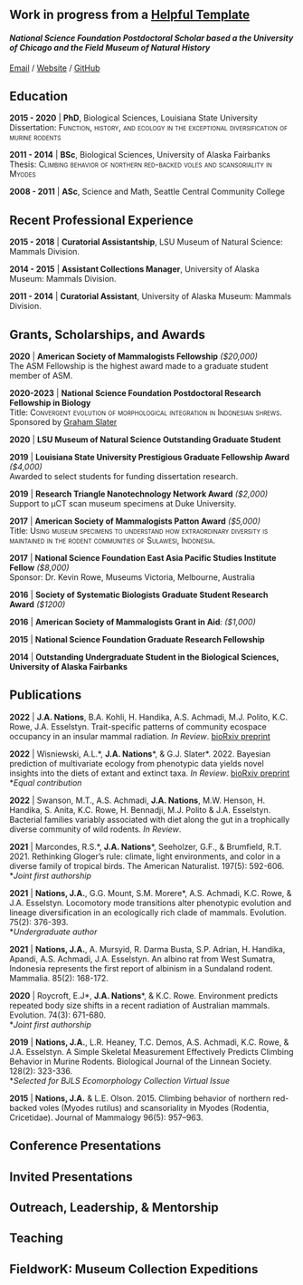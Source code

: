 ## **Work in progress from a [ Helpful Template](https://workwithcarolyn.com/blog/digital-cv-guide)**  

#### _National Science Foundation Postdoctoral Scholar based a the University of Chicago and the Field Museum of Natural History_ <br>

[Email](mailto:jonnatiions@gmail.com) / [Website](https://jonnynations.com/) / [GitHub](https://github.com/jonnations/) 

## Education

**2015 - 2020** \| **PhD**, Biological Sciences, Louisiana State University  
Dissertation: <span style="font-variant:small-caps;">Function, history, and ecology in the exceptional diversification of murine rodents </span>  

**2011 - 2014** \| **BSc**, Biological Sciences, University of Alaska Fairbanks  
Thesis: <span style="font-variant:small-caps;">Climbing behavior of northern red-backed voles and scansoriality in Myodes </span>  

**2008 - 2011** \| **ASc**, Science and Math, Seattle Central Community College  

## Recent Professional Experience  

**2015 - 2018** \| **Curatorial Assistantship**, LSU Museum of Natural Science: Mammals Division.  
<!-- Preparation and curation of mammal specimens and their associated data.
Training and mentoring undergraduate students in curatorial methods and molecular lab work
Animal Care and Use and LSU IACUC training.
-->  

**2014 - 2015** \| **Assistant Collections Manager**, University of Alaska Museum: Mammals Division.
<!-- Preparation and curation of mammal specimens and their associated data. Training and mentoring undergraduate students in curatorial methods and molecular lab work. BEhind the scenes tours  
-->   

**2011 - 2014** \| **Curatorial Assistant**, University of Alaska Museum: Mammals Division.  

<!--()
Preparation and curation of mammal specimens and their associated data.
Behind­the­scenes tours of the research departments and collection range for public visitors.
Student Conservation Association:
Intern, Denali National Park, University of Alaska Museum, Summer 2014 & Summer 2015
Training 3 underrepresented high school students in museum specimen preparation.
Leading a crew of 15 high school students on a week-long survey of small mammals in Denali National Park.)
-->

## Grants, Scholarships, and Awards  
**2020** \| **American Society of Mammalogists Fellowship** *(\$20,000)*   
The ASM Fellowship is the highest award made to a graduate student member of ASM.  

**2020-2023** \| **National Science Foundation Postdoctoral Research Fellowship in Biology**  
Title: <span style="font-variant:small-caps;">Convergent evolution of morphological integration in Indonesian shrews. </span>   
Sponsored by [Graham Slater](https://fourdimensionalbiology.com/)  

**2020** \| **LSU Museum of Natural Science Outstanding Graduate Student**  

**2019** \| **Louisiana State University Prestigious Graduate Fellowship Award** _(\$4,000)_   
Awarded to select students for funding dissertation research.  

**2019** \| **Research Triangle Nanotechnology Network Award** _(\$2,000)_   
Support to μCT scan museum specimens at Duke University.  

**2017** \| **American Society of Mammalogists Patton Award** _(\$5,000)_  
Title: <span style="font-variant:small-caps;">Using museum specimens to understand how extraordinary diversity is maintained in the rodent communities of Sulawesi, Indonesia.</span>  

**2017** \| **National Science Foundation East Asia Pacific Studies Institute Fellow** _(\$8,000)_   
Sponsor: Dr. Kevin Rowe, Museums Victoria, Melbourne, Australia  

**2016** \| **Society of Systematic Biologists Graduate Student Research Award** _(\$1200)_  

**2016** \| **American Society of Mammalogists Grant in Aid**: _(\$1,000)_   

**2015** \| **National Science Foundation Graduate Research Fellowship**   

**2014** \| **Outstanding Undergraduate Student in the Biological Sciences, University of Alaska Fairbanks**   

<!--
**Brina Kessel Medal for Excellence in Science: 2013­2014 ($500)**
Awarded to one student annually in the College of Natural Science and Mathematics, UAF.

**Summer Undergraduate Research Award, University of Alaska Fairbanks**: 2013 ($5000) 

**American Society of Mammalogists Travel Award**: 2013 ($300)

**First Place, Best Oral Presentation, UAF Research Day**: 2013 ($1,000)  

**Summer Undergraduate Research Award, University of Alaska Fairbanks**: 2012 ($5,000)  
-->

<!--(Clean up 
[//]: # (UAF Research Day: 2013. Winner, First Place, Best Oral Presentation ($1,000))   

[comment]: # (To attend conference in Philadelphia, PA.    )  

[comment]: # (Fred Beeler Memorial Scholarship: 2012­2013 ($3,000)  )  

[comment]: # (Distributed by UAF to outstanding undergraduate students.  )  

[comment]: # (Summer Undergraduate Research Award: 2012 ($5,000)    )  

[comment]: # (Undergraduate Research and Scholarly Activity (URSA), University of Alaska, Fairbanks.)  )
-->

## Publications

**2022** \| **J.A. Nations**, B.A. Kohli, H. Handika, A.S. Achmadi, M.J. Polito, K.C. Rowe, J.A. Esselstyn. Trait-specific patterns of community ecospace occupancy in an insular mammal radiation. _In Review_. [bioRxiv preprint](https://www.biorxiv.org/content/10.1101/2022.07.15.500274v1)  

**2022** \| Wisniewski, A.L.\*, **J.A. Nations**\*, & G.J. Slater\*. 2022. Bayesian prediction of multivariate ecology from phenotypic data yields novel insights into the diets of extant and extinct taxa. _In Review_. [bioRxiv preprint](https://www.biorxiv.org/content/10.1101/2022.05.05.490807v1)  
\*_Equal contribution_  

**2022** \| Swanson, M.T., A.S. Achmadi, **J.A. Nations**, M.W. Henson, H. Handika, S. Anita, K.C. Rowe, H. Bennadji, M.J. Polito & J.A. Esselstyn. Bacterial families variably associated with diet along the gut in a trophically diverse community of wild rodents. _In Review_.  

**2021** \| Marcondes, R.S.\*, **J.A. Nations**\*, Seeholzer, G.F., & Brumfield, R.T. 2021. Rethinking Gloger’s rule: climate, light environments, and color in a diverse family of tropical birds. The American Naturalist. 197(5): 592-606.   
\*_Joint first authorship_

**2021** \| **Nations, J.A.**, G.G. Mount, S.M. Morere\*, A.S. Achmadi, K.C. Rowe, & J.A. Esselstyn. Locomotory mode transitions alter phenotypic evolution and lineage diversification in an ecologically rich clade of mammals. Evolution. 75(2): 376-393.  
\*_Undergraduate author_  

**2021** \| **Nations, J.A.**, A. Mursyid, R. Darma Busta, S.P. Adrian, H. Handika, Apandi, A.S. Achmadi, J.A. Esselstyn. An albino rat from West Sumatra, Indonesia represents the first report of albinism in a Sundaland rodent. Mammalia. 85(2): 168-172.  

**2020** \| Roycroft, E.J\*, **J.A. Nations**\*, & K.C. Rowe. Environment predicts repeated body size shifts in a recent radiation of Australian mammals. Evolution. 74(3): 671-680.  
\*_Joint first authorship_  

**2019** \| **Nations, J.A.**, L.R. Heaney, T.C. Demos, A.S. Achmadi, K.C. Rowe, & J.A. Esselstyn. A Simple Skeletal Measurement Effectively Predicts Climbing Behavior in Murine Rodents. Biological Journal of the Linnean Society. 128(2): 323-336.  
\*_Selected for BJLS Ecomorphology Collection Virtual Issue_  

**2015** \| **Nations, J.A.** & L.E. Olson. 2015. Climbing behavior of northern red-backed voles (Myodes rutilus) and scansoriality in Myodes (Rodentia, Cricetidae). Journal of Mammalogy 96(5): 957–963.  
<!--
-->

## Conference Presentations  
<!--
MANY TO ADD HERE!!!!
Nations, J.A., E.J. Roycroft, K.C. Rowe. 2019. Bergmann’s Rule in a recent radiation of Australian mammals. Oral presentation. 94rd Annual Meeting of the American Society of Mammalogists: Washington D.C.
Nations, J.A., E.J. Roycroft, K.C. Rowe. 2019. Environment predicts repeated body size shifts in a recent radiation of Australian mammals. Oral presentation. Evolution Joint Meeting, Providence, Rhode Island.
Nations, J.A., J.A. Esselstyn, K.C. Rowe, A.S. Achmadi. 2018. The biogeography of murine locomotion across the Indo-Australian Archipelago. Poster. Evolution Joint Meeting, Montpellier, France.
Nations, J.A., J.A. Esselstyn, K.C. Rowe, A.S. Achmadi. 2018. Oral presentation. The role of locomotor mode in lineage turnover and persistence among Indo-Australian rats and mice. Oral presentation. 93rd Annual Meeting of the American Society of Mammalogists: Manhattan, KS.
Nations, J.A., J.A. Esselstyn, K.C. Rowe, A.S. Achmadi. 2017. The role of in-situ speciation in the generation of biodiversity across the Indo-Australian Archipelago. Oral presentation.12th International Mammalogical Congress, Perth, Western Australia, Australia.
Nations, J.A. & L.E. Olson. 2016. How do voles adapt? Ecomorphology of small-bodied North American rodents. Oral presentation. 96th Annual Meeting of the American Society of Mammalogists, Minneapolis, MN.
Nations, J.A. & L.E. Olson. 2016. Ecomorphological variation in the limbs of small-bodied “generalists:” a test case with voles. Oral presentation. Evolution Conference, Austin, TX.
Nations, J.A. & L.E. Olson. 2014. Is climbing behavior reflected in the morphology of scansorial voles? Oral presentation. 94th Annual Meeting of the American Society of Mammalogists, Oklahoma City, OK.
Nations, J.A. & L.E. Olson. 2013. Scansorial behavior in the Northern Red­backed Vole (Myodes rutilus). Oral Presentation. 93rd Annual Meeting of the American Society of Mammalogists: Philadelphia, PA.
Nations, J.A. 2013. Climbing in the Northern Red­backed Vole (Myodes rutilus). Oral Presentation. University of Alaska Fairbanks Research Day. Winner: 1st place, Best Oral Presentation.
Nations, J.A., E. Fitzgerald, J. Whorley. 2011. The effects of habitat size on small mammal diversity in Seattle City Parks. Poster. 91st Meeting of the American Society of Mammalogists, Portland, OR.
Nations, J.A., E. Fitzgerald, J. Whorley. 2010 Small mammal diversity in Seattle City Parks. Poster. Mary Gates Undergraduate Research Symposium; University of Washington.
-->

## Invited Presentations  

<!--
Sienna, EvoMorph, Canada Museum, 
-->

## Outreach, Leadership, & Mentorship  

## Teaching  

## FieldworK: Museum Collection Expeditions

<!--
Mt. Murud, Sarawak, Malaysia, July - August 2019
Mt. Singgalang, West Sumatra, Indonesia, November - December 2018
Mt. Talamau, West Sumatra, Indonesia, February - April 2018
Mt. Mulu, Sarawak, Malaysia, February – March 2017
Louisiana, 5 field expeditions, 2015 - 2017
Alaska, 10+ field expeditions, 2012 - 2015

-->
